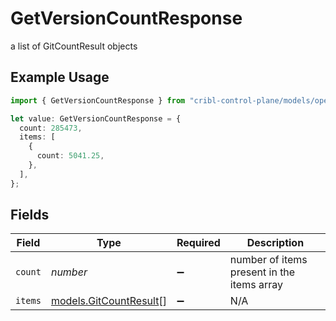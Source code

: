 # GetVersionCountResponse

a list of GitCountResult objects

## Example Usage

```typescript
import { GetVersionCountResponse } from "cribl-control-plane/models/operations";

let value: GetVersionCountResponse = {
  count: 285473,
  items: [
    {
      count: 5041.25,
    },
  ],
};
```

## Fields

| Field                                                     | Type                                                      | Required                                                  | Description                                               |
| --------------------------------------------------------- | --------------------------------------------------------- | --------------------------------------------------------- | --------------------------------------------------------- |
| `count`                                                   | *number*                                                  | :heavy_minus_sign:                                        | number of items present in the items array                |
| `items`                                                   | [models.GitCountResult](../../models/gitcountresult.md)[] | :heavy_minus_sign:                                        | N/A                                                       |